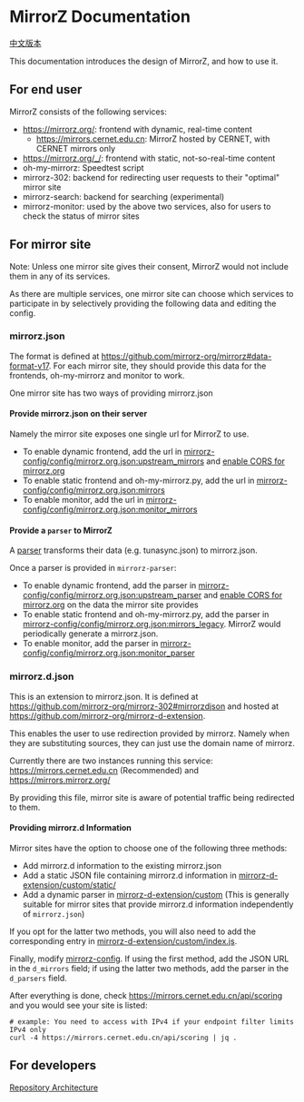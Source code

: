 # MirrorZ Documentation

[中文版本](./README.zh.md)

This documentation introduces the design of MirrorZ, and how to use it.

## For end user

MirrorZ consists of the following services:

* <https://mirrorz.org/>: frontend with dynamic, real-time content
    * <https://mirrors.cernet.edu.cn>: MirrorZ hosted by CERNET, with CERNET mirrors only
* <https://mirrorz.org/_/>: frontend with static, not-so-real-time content
* oh-my-mirrorz: Speedtest script
* mirrorz-302: backend for redirecting user requests to their "optimal" mirror site
* mirrorz-search: backend for searching (experimental)
* mirrorz-monitor: used by the above two services, also for users to check the status of mirror sites

## For mirror site

Note: Unless one mirror site gives their consent, MirrorZ would not include them in any of its services.

As there are multiple services, one mirror site can choose which services to participate in by selectively providing the following data and editing the config.

### mirrorz.json

The format is defined at <https://github.com/mirrorz-org/mirrorz#data-format-v17>. For each mirror site, they should provide this data for the frontends, oh-my-mirrorz and monitor to work.

One mirror site has two ways of providing mirrorz.json

#### Provide mirrorz.json on their server

Namely the mirror site exposes one single url for MirrorZ to use.

* To enable dynamic frontend, add the url in [mirrorz-config/config/mirrorz.org.json:upstream_mirrors](https://github.com/mirrorz-org/mirrorz-config) and [enable CORS for mirrorz.org](https://github.com/mirrorz-org/mirrorz/pull/60#issuecomment-884801035)
* To enable static frontend and oh-my-mirrorz.py, add the url in [mirrorz-config/config/mirrorz.org.json:mirrors](https://github.com/mirrorz-org/mirrorz-config)
* To enable monitor, add the url in [mirrorz-config/config/mirrorz.org.json:monitor_mirrors](https://github.com/mirrorz-org/mirrorz-config)

#### Provide a `parser` to MirrorZ

A [parser](https://github.com/mirrorz-org/mirrorz-parser) transforms their data (e.g. tunasync.json) to mirrorz.json.

Once a parser is provided in `mirrorz-parser`:

* To enable dynamic frontend, add the parser in [mirrorz-config/config/mirrorz.org.json:upstream_parser](https://github.com/mirrorz-org/mirrorz-config) and [enable CORS for mirrorz.org](https://github.com/mirrorz-org/mirrorz/pull/60#issuecomment-884801035) on the data the mirror site provides
* To enable static frontend and oh-my-mirrorz.py, add the parser in [mirrorz-config/config/mirrorz.org.json:mirrors_legacy](https://github.com/mirrorz-org/mirrorz-config). MirrorZ would periodically generate a mirrorz.json.
* To enable monitor, add the parser in [mirrorz-config/config/mirrorz.org.json:monitor_parser](https://github.com/mirrorz-org/mirrorz-config)

### mirrorz.d.json

This is an extension to mirrorz.json. It is defined at <https://github.com/mirrorz-org/mirrorz-302#mirrorzdjson> and hosted at <https://github.com/mirrorz-org/mirrorz-d-extension>.

This enables the user to use redirection provided by mirrorz. Namely when they are substituting sources, they can just use the domain name of mirrorz.

Currently there are two instances running this service: <https://mirrors.cernet.edu.cn> (Recommended) and <https://mirrors.mirrorz.org/>

By providing this file, mirror site is aware of potential traffic being redirected to them.

#### Providing mirrorz.d Information

Mirror sites have the option to choose one of the following three methods:

* Add mirrorz.d information to the existing mirrorz.json
* Add a static JSON file containing mirrorz.d information in [mirrorz-d-extension/custom/static/](https://github.com/mirrorz-org/mirrorz-d-extension/tree/master/custom/static)
* Add a dynamic parser in [mirrorz-d-extension/custom](https://github.com/mirrorz-org/mirrorz-d-extension/tree/master/custom) (This is generally suitable for mirror sites that provide mirrorz.d information independently of `mirrorz.json`)

If you opt for the latter two methods, you will also need to add the corresponding entry in [mirrorz-d-extension/custom/index.js](https://github.com/mirrorz-org/mirrorz-d-extension/blob/master/custom/index.js).

Finally, modify [mirrorz-config](https://github.com/mirrorz-org/mirrorz-config/). If using the first method, add the JSON URL in the `d_mirrors` field; if using the latter two methods, add the parser in the `d_parsers` field.

After everything is done, check <https://mirrors.cernet.edu.cn/api/scoring> and you would see your site is listed:

```shell
# example: You need to access with IPv4 if your endpoint filter limits IPv4 only
curl -4 https://mirrors.cernet.edu.cn/api/scoring | jq .
```

## For developers

[Repository Architecture](./repo-struct.md)
